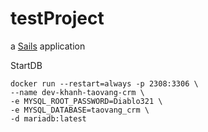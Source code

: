 # testProject

a [Sails](http://sailsjs.org) application


StartDB

    docker run --restart=always -p 2308:3306 \
    --name dev-khanh-taovang-crm \
    -e MYSQL_ROOT_PASSWORD=Diablo321 \
    -e MYSQL_DATABASE=taovang_crm \
    -d mariadb:latest

